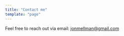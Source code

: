 ```yaml
---
title: "Contact me"
template: "page"
---
```


Feel free to reach out via email: [jonmellman@gmail.com](mailto:jonmellman@gmail.com?subject=Cool%20Website!)
